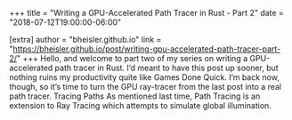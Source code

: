 +++
title = "Writing a GPU-Accelerated Path Tracer in Rust - Part 2"
date = "2018-07-12T19:00:00-06:00"

[extra]
author = "bheisler.github.io"
link = "https://bheisler.github.io/post/writing-gpu-accelerated-path-tracer-part-2/"
+++
Hello, and welcome to part two of my series on writing a GPU-accelerated path tracer in Rust. I&rsquo;d meant to have this post up sooner, but nothing ruins my productivity quite like Games Done Quick. I&rsquo;m back now, though, so it&rsquo;s time to turn the GPU ray-tracer from the last post into a real path tracer.
Tracing Paths As mentioned last time, Path Tracing is an extension to Ray Tracing which attempts to simulate global illumination.